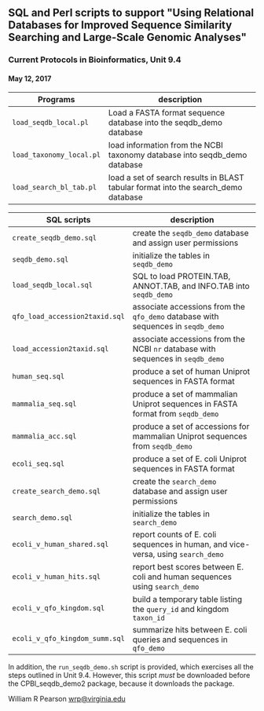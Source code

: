 ## SQL and Perl scripts to support "Using Relational Databases for Improved Sequence Similarity Searching and Large-Scale Genomic Analyses"
### Current Protocols in Bioinformatics, Unit 9.4

#### May 12, 2017

Programs | description
---------| -----------
`load_seqdb_local.pl` | Load a FASTA format sequence database into the seqdb_demo database
`load_taxonomy_local.pl` | load information from the NCBI taxonomy database into seqdb_demo database
`load_search_bl_tab.pl` | load a set of search results in BLAST tabular format into the search_demo database

SQL scripts | description
------------| -----------
`create_seqdb_demo.sql` | create the `seqdb_demo` database and assign user permissions
`seqdb_demo.sql` | initialize the tables in `seqdb_demo`
`load_seqdb_local.sql` | SQL to load PROTEIN.TAB, ANNOT.TAB, and INFO.TAB into `seqdb_demo`
`qfo_load_accession2taxid.sql` | associate accessions from the `qfo_demo` database with sequences in `seqdb_demo`
`load_accession2taxid.sql` | associate accessions from the NCBI `nr` database with sequences in `seqdb_demo`
`human_seq.sql` | produce a set of human Uniprot sequences in FASTA format
`mammalia_seq.sql` | produce a set of mammalian Uniprot sequences in FASTA format from `seqdb_demo`
`mammalia_acc.sql` | produce a set of accessions for mammalian Uniprot sequences from `seqdb_demo`
`ecoli_seq.sql` | produce a set of E. coli Uniprot sequences in FASTA format
`create_search_demo.sql` | create the `search_demo` database and assign user permissions
`search_demo.sql` | initialize the tables in `search_demo`
`ecoli_v_human_shared.sql` | report counts of E. coli sequences in human, and vice-versa, using `search_demo`
`ecoli_v_human_hits.sql` | report best scores between E. coli and human sequences using `search_demo`
`ecoli_v_qfo_kingdom.sql` | build a temporary table listing the `query_id` and kingdom `taxon_id`
`ecoli_v_qfo_kingdom_summ.sql` | summarize hits between E. coli queries and sequences in `qfo_demo`

In addition, the `run_seqdb_demo.sh` script is provided, which
exercises all the steps outlined in Unit 9.4.  However, this script
*must* be downloaded before the CPBI_seqdb_demo2 package, because it
downloads the package.

William R Pearson
wrp@virginia.edu
